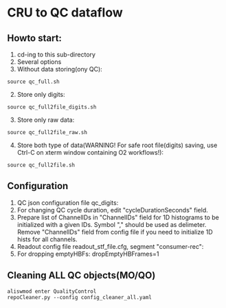 # CRU to QC dataflow
## Howto start:
1. cd-ing to this sub-directory
2. Several options
  1. Without data storing(ony QC):
````
source qc_full.sh
````
  2. Store only digits:
````
source qc_full2file_digits.sh
````
  3. Store only raw data: 
````
source qc_full2file_raw.sh 
````
  4. Store both type of data(WARNING! For safe root file(digits) saving, use Ctrl-C on xterm window containing O2 workflows!):
````
source qc_full2file.sh
````

## Configuration
1. QC json configuration file qc_digits:
  1. For changing QC cycle duration, edit "cycleDurationSeconds" field.
  2. Prepare list of ChannelIDs in "ChannelIDs" field for 1D histograms to be initialized with a given IDs. Symbol "," should be used as delimeter. Remove "ChannelIDs" field from config file if you need to initialize 1D hists for all channels.
2. Readout config file readout_stf_file.cfg, segment "consumer-rec":
  1. For dropping emptyHBFs: dropEmptyHBFrames=1

## Cleaning ALL QC objects(MO/QO)
````
aliswmod enter QualityControl
repoCleaner.py --config config_cleaner_all.yaml
````

